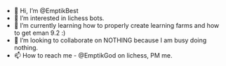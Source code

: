 - 👋 Hi, I’m @EmptikBest
- 👀 I’m interested in lichess bots.
- 🌱 I’m currently learning how to properly create learning farms and how to get eman 9.2 :)
- 💞️ I’m looking to collaborate on NOTHING because I am busy doing nothing.
- 📫 How to reach me - @EmptikGod on lichess, PM me.

<!---
EmptikBest/EmptikBest is a ✨ special ✨ repository because its `README.md` (this file) appears on your GitHub profile.
You can click the Preview link to take a look at your changes.
--->
